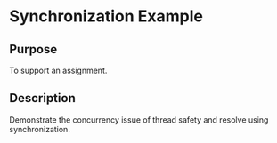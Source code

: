# Synchronization Example

## Purpose
To support an assignment.

## Description
Demonstrate the concurrency issue of thread safety and resolve using synchronization.
